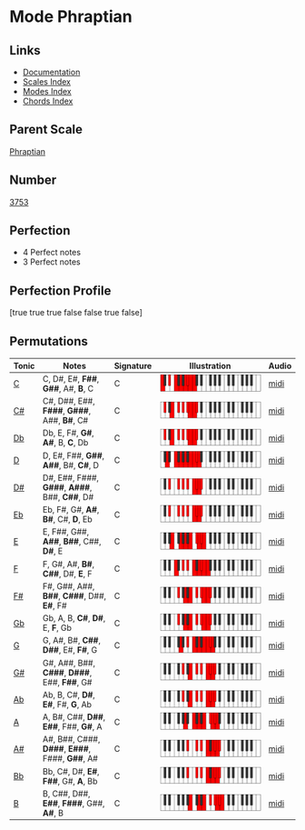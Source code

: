 # Mode Phraptian

## Links

- [Documentation](index.md)
- [Scales Index](Scales.md)
- [Modes Index](Modes.md)
- [Chords Index](Chords.md)

## Parent Scale

[Phraptian](ScalePhraptian.md)

## Number

[3753](https://ianring.com/musictheory/scales/3753)

## Perfection

- 4 Perfect notes
- 3 Perfect notes

## Perfection Profile

[true true true false false true false]

## Permutations

| Tonic | Notes | Signature | Illustration | Audio |
|-------|-------|-----------|--------------|-------|
| [C](ModeCNaturalPhraptian.md) | C, D#, E#, **F##**, **G##**, A#, **B**, C | C | ![CNaturalPhraptian](ModeCNaturalPhraptian.png) | [midi](https://github.com/edipermadi/music/blob/main/docs/ModeCNaturalPhraptian.mid?raw=true) |
| [C#](ModeCSharpPhraptian.md) | C#, D##, E##, **F###**, **G###**, A##, **B#**, C# | C | ![CSharpPhraptian](ModeCSharpPhraptian.png) | [midi](https://github.com/edipermadi/music/blob/main/docs/ModeCSharpPhraptian.mid?raw=true) |
| [Db](ModeDFlatPhraptian.md) | Db, E, F#, **G#**, **A#**, B, **C**, Db | C | ![DFlatPhraptian](ModeDFlatPhraptian.png) | [midi](https://github.com/edipermadi/music/blob/main/docs/ModeDFlatPhraptian.mid?raw=true) |
| [D](ModeDNaturalPhraptian.md) | D, E#, F##, **G##**, **A##**, B#, **C#**, D | C | ![DNaturalPhraptian](ModeDNaturalPhraptian.png) | [midi](https://github.com/edipermadi/music/blob/main/docs/ModeDNaturalPhraptian.mid?raw=true) |
| [D#](ModeDSharpPhraptian.md) | D#, E##, F###, **G###**, **A###**, B##, **C##**, D# | C | ![DSharpPhraptian](ModeDSharpPhraptian.png) | [midi](https://github.com/edipermadi/music/blob/main/docs/ModeDSharpPhraptian.mid?raw=true) |
| [Eb](ModeEFlatPhraptian.md) | Eb, F#, G#, **A#**, **B#**, C#, **D**, Eb | C | ![EFlatPhraptian](ModeEFlatPhraptian.png) | [midi](https://github.com/edipermadi/music/blob/main/docs/ModeEFlatPhraptian.mid?raw=true) |
| [E](ModeENaturalPhraptian.md) | E, F##, G##, **A##**, **B##**, C##, **D#**, E | C | ![ENaturalPhraptian](ModeENaturalPhraptian.png) | [midi](https://github.com/edipermadi/music/blob/main/docs/ModeENaturalPhraptian.mid?raw=true) |
| [F](ModeFNaturalPhraptian.md) | F, G#, A#, **B#**, **C##**, D#, **E**, F | C | ![FNaturalPhraptian](ModeFNaturalPhraptian.png) | [midi](https://github.com/edipermadi/music/blob/main/docs/ModeFNaturalPhraptian.mid?raw=true) |
| [F#](ModeFSharpPhraptian.md) | F#, G##, A##, **B##**, **C###**, D##, **E#**, F# | C | ![FSharpPhraptian](ModeFSharpPhraptian.png) | [midi](https://github.com/edipermadi/music/blob/main/docs/ModeFSharpPhraptian.mid?raw=true) |
| [Gb](ModeGFlatPhraptian.md) | Gb, A, B, **C#**, **D#**, E, **F**, Gb | C | ![GFlatPhraptian](ModeGFlatPhraptian.png) | [midi](https://github.com/edipermadi/music/blob/main/docs/ModeGFlatPhraptian.mid?raw=true) |
| [G](ModeGNaturalPhraptian.md) | G, A#, B#, **C##**, **D##**, E#, **F#**, G | C | ![GNaturalPhraptian](ModeGNaturalPhraptian.png) | [midi](https://github.com/edipermadi/music/blob/main/docs/ModeGNaturalPhraptian.mid?raw=true) |
| [G#](ModeGSharpPhraptian.md) | G#, A##, B##, **C###**, **D###**, E##, **F##**, G# | C | ![GSharpPhraptian](ModeGSharpPhraptian.png) | [midi](https://github.com/edipermadi/music/blob/main/docs/ModeGSharpPhraptian.mid?raw=true) |
| [Ab](ModeAFlatPhraptian.md) | Ab, B, C#, **D#**, **E#**, F#, **G**, Ab | C | ![AFlatPhraptian](ModeAFlatPhraptian.png) | [midi](https://github.com/edipermadi/music/blob/main/docs/ModeAFlatPhraptian.mid?raw=true) |
| [A](ModeANaturalPhraptian.md) | A, B#, C##, **D##**, **E##**, F##, **G#**, A | C | ![ANaturalPhraptian](ModeANaturalPhraptian.png) | [midi](https://github.com/edipermadi/music/blob/main/docs/ModeANaturalPhraptian.mid?raw=true) |
| [A#](ModeASharpPhraptian.md) | A#, B##, C###, **D###**, **E###**, F###, **G##**, A# | C | ![ASharpPhraptian](ModeASharpPhraptian.png) | [midi](https://github.com/edipermadi/music/blob/main/docs/ModeASharpPhraptian.mid?raw=true) |
| [Bb](ModeBFlatPhraptian.md) | Bb, C#, D#, **E#**, **F##**, G#, **A**, Bb | C | ![BFlatPhraptian](ModeBFlatPhraptian.png) | [midi](https://github.com/edipermadi/music/blob/main/docs/ModeBFlatPhraptian.mid?raw=true) |
| [B](ModeBNaturalPhraptian.md) | B, C##, D##, **E##**, **F###**, G##, **A#**, B | C | ![BNaturalPhraptian](ModeBNaturalPhraptian.png) | [midi](https://github.com/edipermadi/music/blob/main/docs/ModeBNaturalPhraptian.mid?raw=true) |

